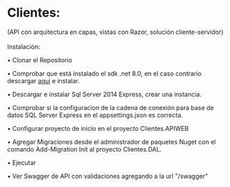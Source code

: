 # Clientes:
(API con arquitectura en capas, vistas con Razor, solución cliente-servidor) <br><br>
Instalación:<br>

• Clonar el Repositorio <br>

• Comprobar que está instalado el sdk .net 8.0, en el caso contrario descargar [aqui](https://dotnet.microsoft.com/es-es/download/dotnet/8.0<br>) e instalar.

• Descargar e instalar Sql Server 2014 Express, crear una instancia.

•	Comprobar si la configuracion de la cadena de conexión para base de datos SQL Server Express en el appsettings.json es correcta. <br>

•	Configurar proyecto de inicio en el proyecto Clientes.APIWEB<br>

•	Agregar Migraciones desde el administrador de paquetes Nuget con el comando Add-Migration Init al proyecto Clientes.DAL.<br>

•	Ejecutar 

•	Ver Swagger de API con validaciones agregando a la url "/swagger"


                                                                                                                                                                        



